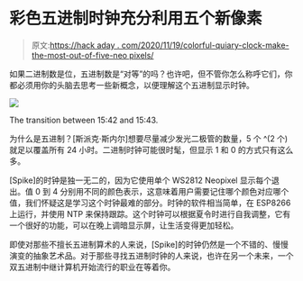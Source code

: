 # 彩色五进制时钟充分利用五个新像素

> 原文:[https://hack aday . com/2020/11/19/colorful-quiary-clock-make-the-most-out-of-five-neo pixels/](https://hackaday.com/2020/11/19/colorful-quinary-clock-makes-the-most-out-of-five-neopixels/)

如果二进制数是位，五进制数是“对等”的吗？也许吧，但不管你怎么称呼它们，你都必须用你的头脑去思考一些新概念，以便理解这个五进制显示时钟。

[![](../Images/6f4eacc981a5fdf270c784df7446ebae.png)](https://hackaday.com/wp-content/uploads/2020/11/transition-from-15_42-to-15_43.gif)

The transition between 15:42 and 15:43.

为什么是五进制？[斯派克·斯内尔]想要尽量减少发光二极管的数量，5 个 ^(2 个)就足以覆盖所有 24 小时。二进制时钟可能很时髦，但显示 1 和 0 的方式只有这么多。

[Spike]的时钟是独一无二的，因为它使用单个 WS2812 Neopixel 显示每个退出。值 0 到 4 分别用不同的颜色表示，这意味着用户需要记住哪个颜色对应哪个值，我们怀疑这是学习这个时钟最难的部分。时钟的软件相当简单，在 ESP8266 上运行，并使用 NTP 来保持跟踪。这个时钟可以根据夏令时进行自我调整，它有一个很好的功能，可以在晚上调暗显示屏，让生活变得更加轻松。

即使对那些不擅长五进制算术的人来说，[Spike]的时钟仍然是一个不错的、慢慢演变的抽象艺术品。对于那些寻找五进制时钟的人来说，也许在另一个未来，一个双五进制中继计算机开始流行的职业在等着你。
